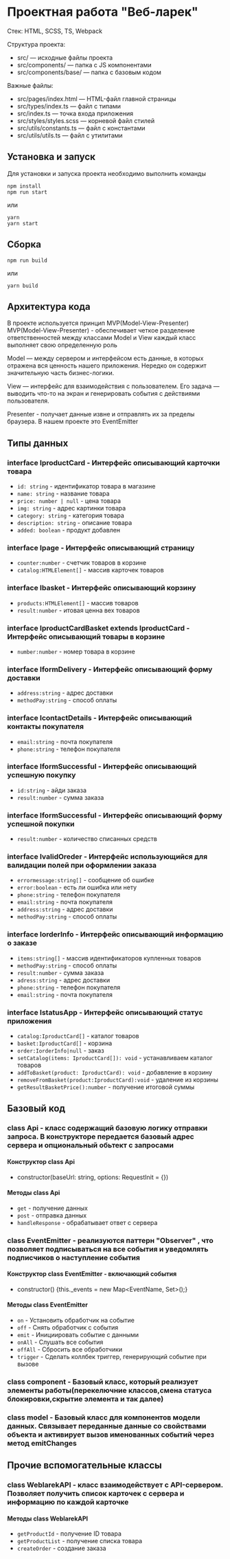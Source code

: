 # Проектная работа "Веб-ларек"

Стек: HTML, SCSS, TS, Webpack

Структура проекта:
- src/ — исходные файлы проекта
- src/components/ — папка с JS компонентами
- src/components/base/ — папка с базовым кодом

Важные файлы:
- src/pages/index.html — HTML-файл главной страницы
- src/types/index.ts — файл с типами
- src/index.ts — точка входа приложения
- src/styles/styles.scss — корневой файл стилей
- src/utils/constants.ts — файл с константами
- src/utils/utils.ts — файл с утилитами

## Установка и запуск
Для установки и запуска проекта необходимо выполнить команды

```
npm install
npm run start
```

или

```
yarn
yarn start
```
## Сборка

```
npm run build
```

или

```
yarn build
```
## Архитектура кода
В проекте используется принцип MVP(Model-View-Presenter)
MVP(Model-View-Presenter) - обеспечивает четкое разделение ответственностей между классами Model и View каждый класс выполняет свою определенную роль

Model — между сервером и интерфейсом есть данные, в которых отражена вся ценность нашего приложения. Нередко он содержит значительную часть бизнес-логики.

View — интерфейс для взаимодействия с пользователем. Его задача — выводить что-то на экран и генерировать события с действиями пользователя.

Presenter - получает данные  извне и отправлять их за пределы браузера. В нашем проекте это EventEmitter
## Типы данных
### interface IproductCard - Интерфейс описывающий карточки товара 
- `id: string` - идентификатор товара в магазине
- `name: string` - название товара
- `price: number | null` - цена товара
- `img: string` -  адрес картинки товара
- `category: string` - категория товара
- `description: string` - описание товара
- `added: boolean` - продукт добавлен

### interface Ipage - Интерфейс описывающий страницу 
- `counter:number` - счетчик товаров в корзине 
- `catalog:HTMLElement[]` - массив карточек товаров

### interface Ibasket - Интерфейс описывающий корзину
- `products:HTMLElement[]` - массив товаров
- `result:number` - итовая ценна вех товаров

### interface IproductCardBasket extends IproductCard - Интерфейс описывающий товары в корзине 
- `number:number` - номер товара в корзине 

### interface IformDelivery - Интерфейс описывающий  форму доставки 
- `address:string` - адрес доставки 
- `methodPay:string` - способ оплаты 

### interface IcontactDetails - Интерфейс описывающий контакты покупателя 
- `email:string` - почта покупателя 
- `phone:string` - телефон покупателя 

### interface IformSuccessful - Интерфейс описывающий успешную покупку
- `id:string` - айди заказа
- `result:number` - сумма заказа

### interface IformSuccessful - Интерфейс описывающий форму успешной покупки
- `result:number` - количество списанных средств

### interface IvalidOreder - Интерфейс использующийся для валидации полей при оформлении заказа
- `errormessage:string[]` - сообщение об ошибке 
- `error:boolean` - есть ли ошибка или нету
- `phone:string` - телефон покупателя
- `email:string` - почта покупателя
- `address:string` - адрес доставки
- `methodPay:string` - способ оплаты

### interface IorderInfo - Интерфейс описывающий информацию о заказе 
- `items:string[]` - массив идентификаторов купленных товаров
- `methodPay:string` - способ оплаты 
- `result:number` - сумма заказа
- `adress:string` - адрес доставки 
- `phone:string` - телефон покупателя
- `email:string` - почта покупателя

### interface IstatusApp - Интерфейс описывающий статус приложения 
- `catalog:IproductCard[]` - каталог товаров
- `basket:IproductCard[]` - корзина
- `order:IorderInfo|null` - заказ
- `setCatalog(items: IproductCard[]): void` - устанавливаем каталог товаров
- `addToBasket(product: IproductCard): void` - добавление в корзину 
- `removeFromBasket(product:IproductCard):void` - удаление из корзины
- `getResultBasketPrice():number` - получение итоговой суммы 

## Базовый код

### class Api - класс содержащий базовую логику отправки запроса. В конструкторе передается базовый адрес сервера и опциональный обьтект с запросами

#### Конструктор class Api

- constructor(baseUrl: string, options: RequestInit = {})

#### Методы class Api

- `get` - получение данных
- `post` - отправка данных
- `handleResponse` - обрабатывает ответ с сервера

### class EventEmitter - реализуются паттерн "Observer" , что позволяет подписываться на все события и уведомлять подписчиков о наступление события 

#### Конструктор class EventEmitter - включающий события

- constructor() {this._events = new Map<EventName, Set<Subscriber>>();}

#### Методы class EventEmitter

- `on` - Установить обработчик на событие
- `off` - Снять обработчик с события
- `emit` - Инициировать событие с данными
- `onAll` - Слушать все события
- `offAll` - Сбросить все обработчики
- `trigger` - Сделать коллбек триггер, генерирующий событие при вызове

### class component - Базовый класс, который реализует элементы работы(перекелючние классов,смена статуса блокировки,скрытие элемента и так далее)

### class model - Базовый класс для компонентов модели данных. Связывает переданные данные со свойствами объекта и активирует вызов именованных событий через метод emitChanges 

## Прочие вспомогательные классы

### class WeblarekAPI - класс взаимодействует с API-сервером. Позволяет получить список карточек с сервера и информацию по каждой карточке

#### Методы class WeblarekAPI

- `getProductId` - получение ID товара
- `getProductList` - получение списка товара
- `createOrder` - создание заказа
